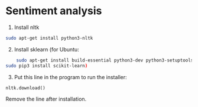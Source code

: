 # Sentiment analysis

1. Install nltk 

```bash
sudo apt-get install python3-nltk
```
 
2. Install sklearn (for Ubuntu: 
```bash  
    sudo apt-get install build-essential python3-dev python3-setuptools python3-numpy python3-scipy libatlas-dev libatlas3gf-base
sudo pip3 install scikit-learn)
```

3. Put this line in the program to run the installer:
```python
nltk.download()
```
  Remove the line after installation.  

